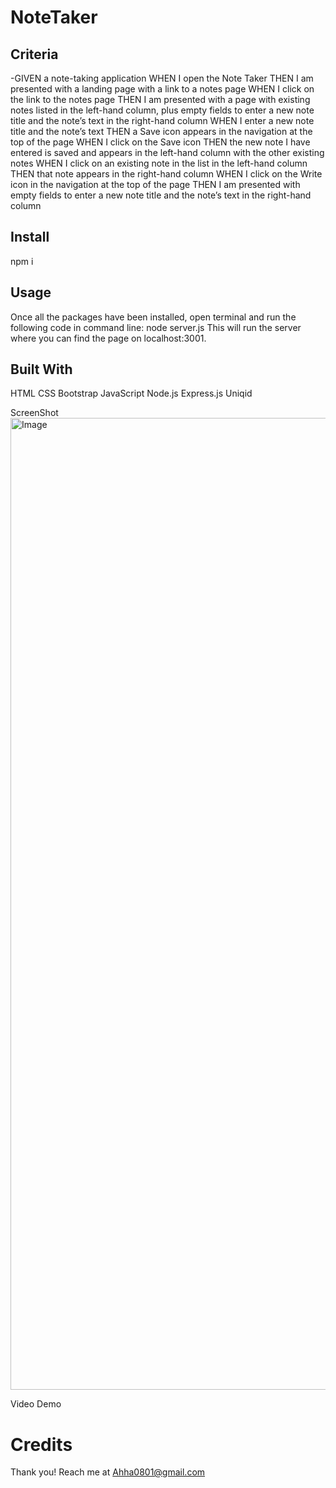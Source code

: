 # NoteTaker

## Criteria 
-GIVEN a note-taking application
WHEN I open the Note Taker
THEN I am presented with a landing page with a link to a notes page
WHEN I click on the link to the notes page
THEN I am presented with a page with existing notes listed in the left-hand column, plus empty fields to enter a new note title and the note’s text in the right-hand column
WHEN I enter a new note title and the note’s text
THEN a Save icon appears in the navigation at the top of the page
WHEN I click on the Save icon
THEN the new note I have entered is saved and appears in the left-hand column with the other existing notes
WHEN I click on an existing note in the list in the left-hand column
THEN that note appears in the right-hand column
WHEN I click on the Write icon in the navigation at the top of the page
THEN I am presented with empty fields to enter a new note title and the note’s text in the right-hand column

## Install 
npm i

## Usage 

Once all the packages have been installed, open terminal and run the following code in command line: node server.js
This will run the server where you can find the page on localhost:3001. 

## Built With

HTML
CSS
Bootstrap
JavaScript
Node.js
Express.js
Uniqid

ScreenShot 
<img width="1555" alt="Image" src="https://github.com/Ahha0801/NoteTaker/assets/128229173/dd02b63d-0de3-4ac7-bc57-1392a9e7bc5a">

Video Demo 






# Credits 
Thank you! 
Reach me at Ahha0801@gmail.com 
